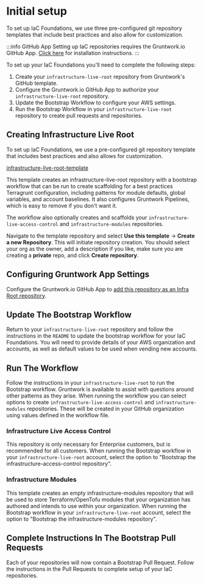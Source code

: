 # Initial setup

To set up IaC Foundations, we use three pre-configured git repository templates that include best practices and also allow for customization.

:::info GitHub App
Setting up IaC repositories requires the Gruntwork.io GitHub App. [Click here](../github-app/setup.md) for installation instructions.
:::

To set up your IaC Foundations you'll need to complete the following steps:
1. Create your `infrastructure-live-root` repository from Gruntwork's GitHub template.
1. Configure the Gruntwork.io GitHub App to authorize your `infrastructure-live-root` repository.
1. Update the Bootstrap Workflow to configure your AWS settings.
1. Run the Bootstrap Workflow in your `infrastructure-live-root` repository to create pull requests and repositories.


## Creating Infrastructure Live Root

To set up IaC Foundations, we use a pre-configured git repository template that includes best practices and also allows for customization.

[infrastructure-live-root-template](https://github.com/gruntwork-io/infrastructure-live-root-template)

This template creates an infrastructure-live-root repository with a bootstrap workflow that can be run to create scaffolding for a best practices Terragrunt configuration, including patterns for module defaults, global variables, and account baselines. It also configures Gruntwork Pipelines, which is easy to remove if you don't want it.

The workflow also optionally creates and scaffolds your `infrastructure-live-access-control` and `infrastructure-modules` repositories.

Navigate to the template repository and select **Use this template** -> **Create a new Repository**. This will initiate repository creation. You should select your org as the owner, add a description if you like, make sure you are creating a **private** repo, and click **Create repository**.

## Configuring Gruntwork App Settings

Configure the Gruntwork.io GitHub App to [add this repository as an Infra Root repository](../github-app/setup.md#infrastructure-root-repositories).

## Update The Bootstrap Workflow

Return to your `infrastructure-live-root` repository and follow the instructions in the `README` to update the bootstrap workflow for your IaC Foundations. You will need to provide details of your AWS organization and accounts, as well as default values to be used when vending new accounts.

## Run The Workflow

Follow the instructions in your `infrastructure-live-root` to run the Bootstrap workflow. Gruntwork is available to assist with questions around other patterns as they arise. When running the workflow you can select options to create `infrastructure-live-access-control` and `infrastructure-modules` repositories. These will be created in your GitHub organization using values defined in the workflow file.

### Infrastructure Live Access Control

This repository is only necessary for Enterprise customers, but is recommended for all customers. When running the Bootstrap workflow in your `infrastructure-live-root` account, select the option to "Bootstrap the infrastructure-access-control repository".

### Infrastructure Modules

This template creates an empty infrastructure-modules repository that will be used to store Terraform/OpenTofu modules that your organization has authored and intends to use within your organization. When running the Bootstrap workflow in your `infrastructure-live-root` account, select the option to "Bootstrap the infrastructure-modules repository".


## Complete Instructions In The Bootstrap Pull Requests

Each of your repositories will now contain a Bootstrap Pull Request. Follow the instructions in the Pull Requests to complete setup of your IaC repositories.


<!-- ##DOCS-SOURCER-START
{
  "sourcePlugin": "local-copier",
  "hash": "000bb283d88eb4cc4a2ab8966c569fe0"
}
##DOCS-SOURCER-END -->
